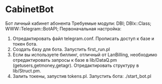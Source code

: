 # CabinetBot
Бот личный кабинет абонента
Требуемые модули:
              DBI;
              DBIx::Class;
              WWW::Telegram::BotAPI;
Первоначальная настройка:
1. Отредактировать файл telegram.conf. Прописать доступ к базе и токен бота.
2. Создать базу для бота. Запустить first_run.pl
3. Если вы используете биллинг, отличный от LanBilling, 
необходимо отредактировать запросы к базе в lib/DataQ.pm (getusers,getmoney,getagr).
Отредактировать структуру в lib/Struct.pm.
4. Залить токены, запустив tokens.pl.
Запустить бота: ./start_bot.pl
